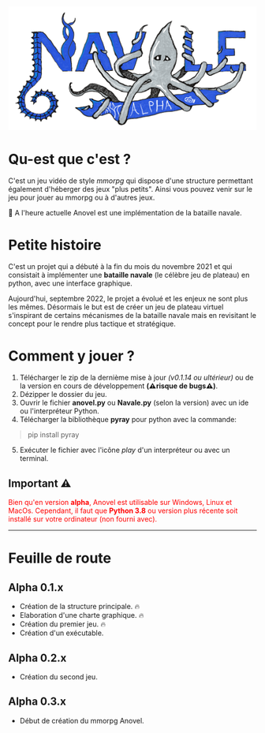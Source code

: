 ![Anovel](images/logos/Navale.png)

# Qu-est que c'est ?
C'est un jeu vidéo de style *mmorpg* qui dispose d'une structure permettant également d'héberger des jeux "plus petits". Ainsi vous pouvez venir sur le jeu pour jouer au mmorpg ou à d'autres jeux.

:calendar: A l'heure actuelle Anovel est une implémentation de la bataille navale.

# Petite histoire
C'est un projet qui a débuté à la fin du mois du novembre 2021 et qui consistait à implémenter une **bataille navale** (le célèbre jeu de plateau) en python, avec une interface graphique.

Aujourd'hui, septembre 2022, le projet a évolué et les enjeux ne sont plus les mêmes. Désormais le but est de créer un jeu de plateau virtuel s'inspirant de certains mécanismes de la bataille navale mais en revisitant le concept pour le rendre plus tactique et stratégique.

# Comment y jouer ?
1. Télécharger le zip de la dernième mise à jour *(v0.1.14 ou ultérieur)* ou de la version en cours de développement **(:warning:risque de bugs:warning:)**.
2. Dézipper le dossier du jeu.
3. Ouvrir le fichier **anovel.py** ou **Navale.py** (selon la version) avec un ide ou l'interpréteur Python.
4. Télécharger la bibliothèque **pyray** pour python avec la commande:
> pip install pyray
5. Exécuter le fichier avec l'icône *play* d'un interpréteur ou avec un terminal.

## Important :warning:

<font color='red'>Bien qu'en version **alpha**, Anovel est utilisable sur Windows, Linux et MacOs. Cependant, il faut que **Python 3.8** ou version plus récente soit installé sur votre ordinateur (non fourni avec).</font>

---

# Feuille de route

## Alpha 0.1.x
- Création de la structure principale. :fire:
- Elaboration d'une charte graphique. :fire:
- Création du premier jeu. :fire:
- Création d'un exécutable.

## Alpha 0.2.x
- Création du second jeu.

## Alpha 0.3.x
- Début de création du mmorpg Anovel.
